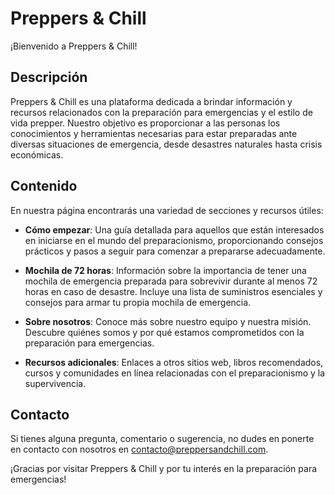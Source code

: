 # Preppers & Chill

¡Bienvenido a Preppers & Chill!

## Descripción

Preppers & Chill es una plataforma dedicada a brindar información y recursos relacionados con la preparación para emergencias y el estilo de vida prepper. Nuestro objetivo es proporcionar a las personas los conocimientos y herramientas necesarias para estar preparadas ante diversas situaciones de emergencia, desde desastres naturales hasta crisis económicas.

## Contenido

En nuestra página encontrarás una variedad de secciones y recursos útiles:

- **Cómo empezar**: Una guía detallada para aquellos que están interesados en iniciarse en el mundo del preparacionismo, proporcionando consejos prácticos y pasos a seguir para comenzar a prepararse adecuadamente.

- **Mochila de 72 horas**: Información sobre la importancia de tener una mochila de emergencia preparada para sobrevivir durante al menos 72 horas en caso de desastre. Incluye una lista de suministros esenciales y consejos para armar tu propia mochila de emergencia.

- **Sobre nosotros**: Conoce más sobre nuestro equipo y nuestra misión. Descubre quiénes somos y por qué estamos comprometidos con la preparación para emergencias.

- **Recursos adicionales**: Enlaces a otros sitios web, libros recomendados, cursos y comunidades en línea relacionadas con el preparacionismo y la supervivencia.


## Contacto

Si tienes alguna pregunta, comentario o sugerencia, no dudes en ponerte en contacto con nosotros en [contacto@preppersandchill.com](mailto:contacto@preppersandchill.com).

¡Gracias por visitar Preppers & Chill y por tu interés en la preparación para emergencias!

